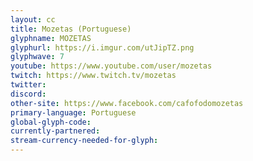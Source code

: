 ```yaml
---
layout: cc
title: Mozetas (Portuguese)
glyphname: MOZETAS
glyphurl: https://i.imgur.com/utJipTZ.png
glyphwave: 7
youtube: https://www.youtube.com/user/mozetas
twitch: https://www.twitch.tv/mozetas
twitter: 
discord: 
other-site: https://www.facebook.com/cafofodomozetas
primary-language: Portuguese
global-glyph-code: 
currently-partnered: 
stream-currency-needed-for-glyph: 
---
```


